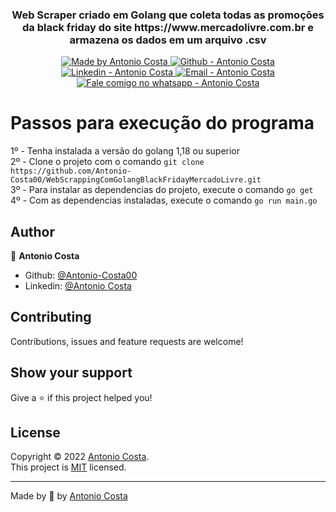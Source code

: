 <h3 align="center" >
  Web Scraper criado em Golang que coleta todas as promoções da black friday do site https://www.mercadolivre.com.br e armazena os dados em um arquivo .csv
</h3>

<p align="center">

  <a href="https://github.com/Antonio-Costa00" target="_blank">
    <img alt="Made by Antonio Costa" src="https://img.shields.io/badge/made%20by-Antonio_Costa-informational">
  </a>
  <a href="https://github.com/Antonio-Costa00" target="_blank" >
    <img alt="Github - Antonio Costa" src="https://img.shields.io/badge/Github--%23F8952D?style=social&logo=github">
  </a>
  <a href="https://www.linkedin.com/in/antonio-costa-099ab0182/" target="_blank" >
    <img alt="Linkedin - Antonio Costa" src="https://img.shields.io/badge/Linkedin--%23F8952D?style=social&logo=linkedin">
  </a>
  <a href="mailto:juninhomathoni99@gmail.com" target="_blank" >
    <img alt="Email - Antonio Costa" src="https://img.shields.io/badge/Email--%23F8952D?style=social&logo=gmail">
  </a>
  <a href="https://api.whatsapp.com/send?phone=5519992685736"
        target="_blank" >
    <img alt="Fale comigo no whatsapp - Antonio Costa" src="https://img.shields.io/badge/Whatsapp--%23F8952D?style=social&logo=whatsapp">
  </a>

</p>

# Passos para execução do programa

1º - Tenha instalada a versão do golang 1,18 ou superior <br/>
2º - Clone o projeto com o comando ```git clone https://github.com/Antonio-Costa00/WebScrappingComGolangBlackFridayMercadoLivre.git``` <br/> 
3º - Para instalar as dependencias do projeto, execute o comando ```go get``` <br/>
4º - Com as dependencias instaladas, execute o comando `go run main.go`<br/>

## Author

👤 **Antonio Costa**

* Github: [@Antonio-Costa00](https://github.com/Antonio-Costa00)
* Linkedin: [@Antonio Costa](https://www.linkedin.com/in/antonio-costa-099ab0182/)

## Contributing

Contributions, issues and feature requests are welcome!

## Show your support

Give a ⭐️ if this project helped you!

## License

Copyright © 2022 [Antonio Costa](https://github.com/Antonio-Costa00).<br />
This project is [MIT](https://github.com/Antonio-Costa00/Alibaba-Auto-Quote-Request/blob/master/LICENSE) licensed.

---

Made by :blue_heart: by [Antonio Costa](https://github.com/Antonio-Costa00)
